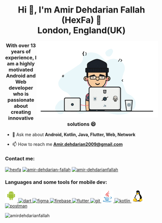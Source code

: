 <h1 align="center">Hi 👋, I'm Amir Dehdarian Fallah (HexFa) 🤠</br>
London, England(UK)</h1>
<p><img align="right" alt="coding" width="400" src="https://github.com/hexfa/hexfa/blob/main/programmer.gif?raw=true"><p>

<h3 align="center">With over 13 years of experience, I am a highly motivated Android and Web developer who is passionate about creating innovative solutions 😄</h3>

- 💬 Ask me about **Android, Kotlin, Java, Flutter, Web, Network**

- 📫 How to reach me **Amir.dehdarian2009@gmail.com**

<h3 align="left">Contact me:</h3>
<p align="left">
<a href="https://t.me/hexority" target="blank"><img align="center" src="https://upload.wikimedia.org/wikipedia/commons/8/82/Telegram_logo.svg" alt="hexfa" height="30" width="40" /></a>
<a href="https://linkedin.com/in/hexfa" target="blank"><img align="center" src="https://raw.githubusercontent.com/rahuldkjain/github-profile-readme-generator/master/src/images/icons/Social/linked-in-alt.svg" alt="amir-dehdarian-fallah" height="30" width="40" /></a>
<a href="https://join.skype.com/invite/yfAFQQG2tBbQ" target="blank"><img align="center" src="https://raw.githubusercontent.com/rahuldkjain/github-profile-readme-generator/master/src/images/icons/Social/skype.svg" alt="amir-dehdarianfallah" height="30" width="40" /></a>
</p>

<h3 align="left">Languages and some tools for mobile dev:</h3>
<p align="left"> <a href="https://developer.android.com" target="_blank" rel="noreferrer"> <img src="https://raw.githubusercontent.com/devicons/devicon/master/icons/android/android-original-wordmark.svg" alt="android" width="40" height="40"/> </a> <a href="https://dart.dev" target="_blank" rel="noreferrer"> <img src="https://www.vectorlogo.zone/logos/dartlang/dartlang-icon.svg" alt="dart" width="40" height="40"/> </a> <a href="https://www.figma.com/" target="_blank" rel="noreferrer"> <img src="https://www.vectorlogo.zone/logos/figma/figma-icon.svg" alt="figma" width="40" height="40"/> </a> <a href="https://firebase.google.com/" target="_blank" rel="noreferrer"> <img src="https://www.vectorlogo.zone/logos/firebase/firebase-icon.svg" alt="firebase" width="40" height="40"/> </a> <a href="https://flutter.dev" target="_blank" rel="noreferrer"> <img src="https://www.vectorlogo.zone/logos/flutterio/flutterio-icon.svg" alt="flutter" width="40" height="40"/> </a> <a href="https://git-scm.com/" target="_blank" rel="noreferrer"> <img src="https://www.vectorlogo.zone/logos/git-scm/git-scm-icon.svg" alt="git" width="40" height="40"/> </a> <a href="https://www.java.com" target="_blank" rel="noreferrer"> <img src="https://raw.githubusercontent.com/devicons/devicon/master/icons/java/java-original.svg" alt="java" width="40" height="40"/> </a> <a href="https://kotlinlang.org" target="_blank" rel="noreferrer"> <img src="https://www.vectorlogo.zone/logos/kotlinlang/kotlinlang-icon.svg" alt="kotlin" width="40" height="40"/> </a> <a href="https://www.linux.org/" target="_blank" rel="noreferrer"> <img src="https://raw.githubusercontent.com/devicons/devicon/master/icons/linux/linux-original.svg" alt="linux" width="40" height="40"/> </a> <a href="https://postman.com" target="_blank" rel="noreferrer"> <img src="https://www.vectorlogo.zone/logos/getpostman/getpostman-icon.svg" alt="postman" width="40" height="40"/> </a> </p>

<img align="center" src="https://api.githubtrends.io/user/svg/hexfa/langs?time_range=one_year&compact=True&theme=classic" alt="amirdehdarianfallah" />



